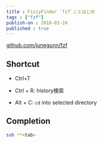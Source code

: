 ```yaml
---
title : FizzyFinder `fzf`ことはじめ
tags : ["fzf"]
publish-on : 2018-03-24
published : true
---
```


[github.com/junegunn/fzf](https://github.com/junegunn/fzf)

## Shortcut

- Ctrl+T

- Ctrl + R: history検索
- Alt + C: `cd` into selected directory

## Completion

```bash
ssh **<tab>
```
